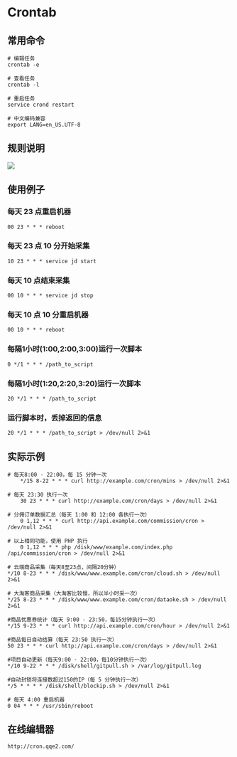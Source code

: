 
# Crontab

## 常用命令

	# 编辑任务
	crontab -e
	
	# 查看任务
	crontab -l
	
	# 重启任务
	service crond restart
	
	# 中文编码兼容
	export LANG=en_US.UTF-8

## 规则说明

![](https://i.loli.net/2018/09/06/5b90e38828e22.png)

## 使用例子
	
### 每天 23 点重启机器
	00 23 * * * reboot

### 每天 23 点 10 分开始采集
	10 23 * * * service jd start

### 每天 10 点结束采集
	00 10 * * * service jd stop

###  每天 10 点 10 分重启机器
	00 10 * * * reboot

### 每隔1小时(1:00,2:00,3:00)运行一次脚本
	0 */1 * * * /path_to_script

### 每隔1小时(1:20,2:20,3:20)运行一次脚本
	20 */1 * * * /path_to_script

### 运行脚本时，丢掉返回的信息
	20 */1 * * * /path_to_script > /dev/null 2>&1

## 实际示例

	# 每天8:00 - 22:00，每 15 分钟一次
		*/15 8-22 * * * curl http://example.com/cron/mins > /dev/null 2>&1

	# 每天 23:30 执行一次
		30 23 * * * curl http://example.com/cron/days > /dev/null 2>&1

	# 分佣订单数据汇总（每天 1:00 和 12:00 各执行一次）
		0 1,12 * * * curl http://api.example.com/commission/cron > /dev/null 2>&1

	# 以上相同功能，使用 PHP 执行
		0 1,12 * * * php /disk/www/example.com/index.php /api/commission/cron > /dev/null 2>&1

	# 云端商品采集（每天8至23点，间隔20分钟）
	*/10 8-23 * * * /disk/www/www.example.com/cron/cloud.sh > /dev/null 2>&1
	
	# 大淘客商品采集（大淘客比较慢，所以半小时采一次）
	*/25 8-23 * * * /disk/www/www.example.com/cron/dataoke.sh > /dev/null 2>&1
	
	#商品优惠券统计（每天 9:00 - 23:50，每15分钟执行一次）
	*/15 9-23 * * * curl http://api.example.com/cron/hour > /dev/null 2>&1
	
	#商品每日自动结算（每天 23:50 执行一次）
	50 23 * * * curl http://api.example.com/cron/days > /dev/null 2>&1
	
	#项目自动更新（每天9:00 - 22:00，每10分钟执行一次）
	*/10 9-22 * * * /disk/shell/gitpull.sh > /var/log/gitpull.log
	
	#自动封锁将连接数超过150的IP（每 5 分钟执行一次）
	*/5 * * * * /disk/shell/blockip.sh > /dev/null 2>&1
	
	# 每天 4:00 重启机器
	0 04 * * * /usr/sbin/reboot

## 在线编辑器

	http://cron.qqe2.com/
